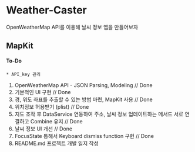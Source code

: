 #  Weather-Caster
OpenWeatherMap API를 이용해 날씨 정보 앱을 만들어보자

## MapKit

#### To-Do
    * API_key 관리
1. OpenWeatherMap API - JSON Parsing, Modeling // Done
2. 기본적인 UI 구현 // Done
3. 경, 위도 좌표를 추출할 수 있는 방법 마련, MapKit 사용 // Done
4. 위치정보 허용받기 (plist) // Done
5. 지도 조작 후 DataService 연동하여 주소, 날씨 정보 업데이트하는 메서드 서로 연결하고 Combine 유지 // Done
6. 날씨 정보 UI 개선 // Done
7. FocusState 통해서 Keyboard dismiss function 구현 // Done
8. README.md 프로젝트 개발 일지 작성
